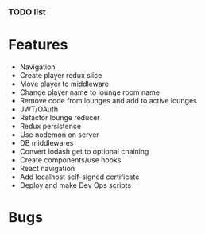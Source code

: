 ### TODO list

# Features
- Navigation
- Create player redux slice
- Move player to middleware
- Change player name to lounge room name
- Remove code from lounges and add to active lounges
- JWT/OAuth
- Refactor lounge reducer
- Redux persistence
- Use nodemon on server
- DB middlewares
- Convert lodash get to optional chaining
- Create components/use hooks
- React navigation
- Add localhost self-signed certificate
- Deploy and make Dev Ops scripts

# Bugs
